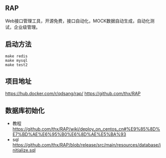 RAP
-----------
Web接口管理工具，开源免费，接口自动化，MOCK数据自动生成，自动化测试，企业级管理。

## 启动方法

```
make redis
make mysql
make test2
```

## 项目地址
https://hub.docker.com/r/qdsang/rap/
https://github.com/thx/RAP

## 数据库初始化

- 教程 https://github.com/thx/RAP/wiki/deploy_on_centos_cn#%E9%85%8D%E7%BD%AE%E6%95%B0%E6%8D%AE%E5%BA%93
- sql https://github.com/thx/RAP/blob/release/src/main/resources/database/initialize.sql
